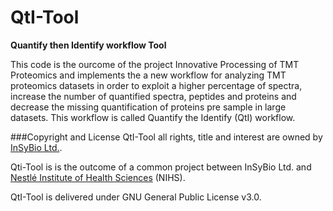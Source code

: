 # QtI-Tool
**Quantify then Identify workflow Tool**

This code is the ourcome of the project Innovative Processing of TMT Proteomics and implements the a new workflow for analyzing TMT proteomics datasets in order to exploit a higher percentage of spectra, increase the number of quantified spectra, peptides and proteins and decrease the missing quantification of proteins pre sample in large datasets. This workflow is called Quantify the Identify (QtI) workflow. 

###Copyright and License
QtI-Tool all rights, title and interest are owned by [InSyBio Ltd.](https://www.insybio.com).

Qti-Tool is is the outcome of a common project between InSyBio Ltd. and [Nestlé Institute of Health Sciences](https://www.nestleinstitutehealthsciences.com/) (NIHS).

QtI-Tool is delivered under GNU General Public License v3.0.




